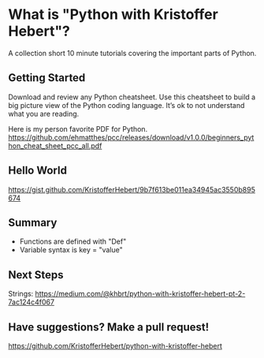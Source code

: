 # What is "Python with Kristoffer Hebert"?
A collection short 10 minute tutorials covering the important parts of Python.

## Getting Started
Download and review any Python cheatsheet. Use this cheatsheet to build a big picture view of the Python coding language. It’s ok to not understand what you are reading.

Here is my person favorite PDF for Python.
https://github.com/ehmatthes/pcc/releases/download/v1.0.0/beginners_python_cheat_sheet_pcc_all.pdf

## Hello World
https://gist.github.com/KristofferHebert/9b7f613be011ea34945ac3550b895674

## Summary
- Functions are defined with "Def"
- Variable syntax is key = "value"

## Next Steps
Strings: https://medium.com/@khbrt/python-with-kristoffer-hebert-pt-2-7ac124c4f067

## Have suggestions? Make a pull request!
https://github.com/KristofferHebert/python-with-kristoffer-hebert